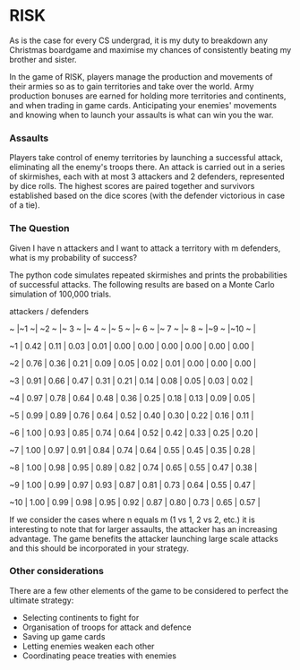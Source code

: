# RISK
As is the case for every CS undergrad, it is my duty to breakdown any Christmas boardgame and maximise my chances of consistently beating my brother and sister.

In the game of RISK, players manage the production and movements of their armies so as to gain territories and take over the world. Army production bonuses are earned for holding more territories and continents, and when trading in game cards. Anticipating your enemies' movements and knowing when to launch your assaults is what can win you the war.

### Assaults

Players take control of enemy territories by launching a successful attack, eliminating all the enemy's troops there. An attack is carried out in a series of skirmishes, each with at most 3 attackers and 2 defenders, represented by dice rolls. The highest scores are paired together and survivors established based on the dice scores (with the defender victorious in case of a tie). 

### The Question
Given I have n attackers and I want to attack a territory with m defenders, what is my probability of success? 

The python code simulates repeated skirmishes and prints the probabilities of successful attacks. The following results are based on a Monte Carlo simulation of 100,000 trials.

attackers / defenders 

\~ |~1 ~| ~2 ~ |~ 3 ~ |~ 4 ~ |~ 5 ~ |~ 6 ~ |~ 7 ~ |~ 8 ~ |~9 ~ |~10 ~ |

~1  | 0.42 | 0.11 | 0.03 | 0.01 | 0.00 | 0.00 | 0.00 | 0.00 | 0.00 | 0.00 |

~2  | 0.76 | 0.36 | 0.21 | 0.09 | 0.05 | 0.02 | 0.01 | 0.00 | 0.00 | 0.00 |

~3  | 0.91 | 0.66 | 0.47 | 0.31 | 0.21 | 0.14 | 0.08 | 0.05 | 0.03 | 0.02 | 

~4  | 0.97 | 0.78 | 0.64 | 0.48 | 0.36 | 0.25 | 0.18 | 0.13 | 0.09 | 0.05 |

~5  | 0.99 | 0.89 | 0.76 | 0.64 | 0.52 | 0.40 | 0.30 | 0.22 | 0.16 | 0.11 |

~6  | 1.00 | 0.93 | 0.85 | 0.74 | 0.64 | 0.52 | 0.42 | 0.33 | 0.25 | 0.20 |

~7  | 1.00 | 0.97 | 0.91 | 0.84 | 0.74 | 0.64 | 0.55 | 0.45 | 0.35 | 0.28 |

~8  | 1.00 | 0.98 | 0.95 | 0.89 | 0.82 | 0.74 | 0.65 | 0.55 | 0.47 | 0.38 |

~9  | 1.00 | 0.99 | 0.97 | 0.93 | 0.87 | 0.81 | 0.73 | 0.64 | 0.55 | 0.47 |

~10 | 1.00 | 0.99 | 0.98 | 0.95 | 0.92 | 0.87 | 0.80 | 0.73 | 0.65 | 0.57 |

If we consider the cases where n equals m (1 vs 1, 2 vs 2, etc.) it is interesting to note that for larger assaults, the attacker has an increasing advantage. The game benefits the attacker launching large scale attacks and this should be incorporated in your strategy.

### Other considerations
There are a few other elements of the game to be considered to perfect the ultimate strategy:
 - Selecting continents to fight for
 - Organisation of troops for attack and defence
 - Saving up game cards
 - Letting enemies weaken each other
 - Coordinating peace treaties with enemies
